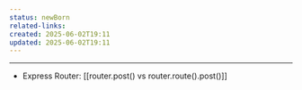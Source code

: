 ```yaml
---
status: newBorn
related-links: 
created: 2025-06-02T19:11
updated: 2025-06-02T19:11
---
```

---


- Express Router: [[router.post() vs router.route().post()]]
